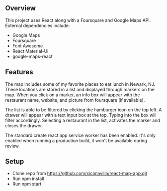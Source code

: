 
## Overview
This project uses React along with a Foursquare and Google Maps API. External dependencies include:
* Google Maps
* Foursquare
* Font Awesome
* React Material-UI
* google-maps-react

## Features
The map includes some of my favorite places to eat lunch in Newark, NJ. These locations are stored in a list and displayed through markers on the map. When you click on a marker, an info box will appear with the restaurant name, website, and picture from foursquare (if available).

The list is able to be filtered by clicking the hamburger icon on the top left. A drawer will appear with a text input box at the top. Typing into the box will filter accordingly. Selecting a restaurant in the list, activates the marker and closes the drawer.

The standard create react app service worker has been enabled. It's only enabled when running a production build, it won't be available during review.

## Setup

* Clone repo from https://github.com/xicanavilla/react-map-app.git
* Run npm install
* Run npm start 

